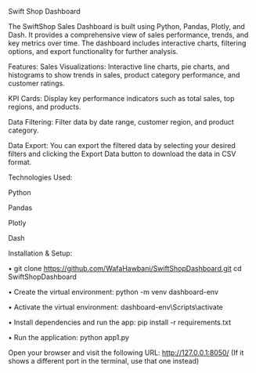 Swift Shop Dashboard 

The SwiftShop Sales Dashboard is built using Python, Pandas, Plotly, and Dash. It provides a comprehensive view of sales performance, trends, and key metrics over time. The dashboard includes interactive charts, filtering options, and export functionality for further analysis.

Features:
Sales Visualizations: Interactive line charts, pie charts, and histograms to show trends in sales, product category performance, and customer ratings.

KPI Cards: Display key performance indicators such as total sales, top regions, and products.

Data Filtering: Filter data by date range, customer region, and product category.

Data Export: You can export the filtered data by selecting your desired filters and clicking the Export Data button to download the data in CSV format.


Technologies Used:

Python

Pandas

Plotly

Dash


Installation & Setup:

• git clone https://github.com/WafaHawbani/SwiftShopDashboard.git
  cd SwiftShopDashboard

•	Create the virtual environment: python -m venv dashboard-env

•	Activate the virtual environment: dashboard-env\Scripts\activate

•	Install dependencies and run the app: pip install -r requirements.txt

•	Run the application: python app1.py

Open your browser and visit the following URL: http://127.0.0.1:8050/  (If it shows a different port in the terminal, use that one instead)

